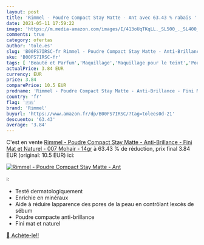 ```yaml
---
layout: post
title: 'Rimmel - Poudre Compact Stay Matte - Ant avec 63.43 % rabais '
date: 2021-05-11 17:59:22
image: 'https://m.media-amazon.com/images/I/413oUqTKqLL._SL500_._SL400_.jpg'
comments: true
category: ofertas
author: 'tole.es'
slug: 'B00FS7IRSC-fr Rimmel - Poudre Compact Stay Matte - Anti-Brillance - Fini...'
sku: 'B00FS7IRSC-fr'
tags: [ 'Beauté et Parfum','Maquillage','Maquillage pour le teint','Poudres','rimmel', ]
actualPrice: 3.84 EUR
currency: EUR
price: 3.84
comparePrice: 10.5 EUR
prodname: 'Rimmel - Poudre Compact Stay Matte - Anti-Brillance - Fini Mat et Naturel - 007 Mohair - 14gr'
country: 'fr'
flag: '🇫🇷'
brand: 'Rimmel'
buyurl: 'https://www.amazon.fr/dp/B00FS7IRSC/?tag=tolees0d-21'
descuento: '63.43'
average: '3.84'
---
```


C'est en vente [Rimmel - Poudre Compact Stay Matte - Anti-Brillance - Fini Mat et Naturel - 007 Mohair - 14gr](https://www.amazon.fr/dp/B00FS7IRSC/?tag=tolees0d-21)  à  63.43 % de réduction, prix final  3.84 EUR (original: 10.5 EUR) ici:

[![Rimmel - Poudre Compact Stay Matte - Ant](https://m.media-amazon.com/images/I/413oUqTKqLL._SL500_._SL400_.jpg)](https://www.amazon.fr/dp/B00FS7IRSC/?tag=tolees0d-21)

ℹ️:

- Testé dermatologiquement
- Enrichie en minéraux
- Aide à réduire lapparence des pores de la peau en contrôlant lexcès de sébum
- Poudre compacte anti-brillance
- Fini mat et naturel

[🛒 Achète-le!!](https://www.amazon.fr/dp/B00FS7IRSC/?tag=tolees0d-21)

